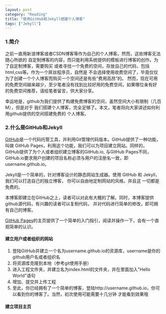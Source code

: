 ```yaml
---
layout: post
category: "Reading"
title: "使用GitHub和Jekyll搭建个人博客"
tags: ["Jekyll"]
---
```

<h3>1.简介</h3>
<p>
之前一直用新浪博客或者CSDN博客等作为自己的个人博客。然而，这些博客无法随心所欲的
自定制博客的内容，而只能利用系统提供的模板进行博客的创作。为了自定制博客，需要购买
或者寻找一个免费的空间，存放自己的代码，包括html,css等。作为一个屌丝程序员，自然是
不会选择使用收费空间了，毕竟仅仅为了创建一个个人博客而购买一个空间还是有些“费用高昂”的。
然而，现在可用的免费空间越来越少，至少笔者没有找到比较好用的免费空间，如果哪位亲有好
的免费空间推荐，请给笔者留言，供大家分享。
</p>
<p>
幸运地是，github为我们提供了构建免费博客的空间，虽然空间大小有限制（几百M），但是对于
我们搭建个人博客，完全足够了。本文，笔者将向大家讲述如何利用github提供的空间搭建免费的
个人博客。
</p>
<H3>2.什么是GitHub和Jekyll</h3>
<p>
<a href="https://github.com">GitHub</a>是一个代码托管工具，并利用Git管理代码版本。GitHub提供了一种功能，叫做
GitHub Pages，利用这个功能，我们可以为项目建立网站。同样的，GitHub提供了为个人或者组织建立博客的GitHub.io, 与GitHub
Pages不同，GitHub.io要求用户创建的项目名称必须与用户的注册名一致，即username.github.io。
</p>
<p>
Jekyll是一个简单的，针对博客设计的静态网站生成器。使用 GitHub 和 Jekyll，我们可以打造自己的独立博客，
你可以自由地定制网站的风格，并且这 一切都是免费的。
</p>
<p>
本博客即建立在GitHub之上，读者可以对此有大概的了解。同时，本博客提供github源代码，有兴趣的读者可以复制代码，
并对代码进行简单的修改，即可拥有自己的博客。
</p>
<p>
<a href="https://pages.github.com/">GitHub Pages</a>的主页提供了一个简单的入门指引，阅读并操作一下，会有一个直观简单的认识。
</p>
<h4>建立用户或者组织的网站</h4>
<ol>
<li>登陆GitHub并建立一个名为username.github.io的资源库，username是你的github用户名或者组织名</li>
<li>将资源库克隆到本地（参考git使用手册）</li>
<li>进入工程文件夹，并建立名为index.html的文件夹，并在里面加入"Hello World"语句</li>
<li>增加、提交并上传工程</li>
<li>至此，你已经拥有了一个简单的博客，登陆http://username.github.io，你可以看到你的博客了。当然，初次使用可能需要十几分钟
才能看到效果哦</li>
</ol>
<h4>建立项目主页</h4>


